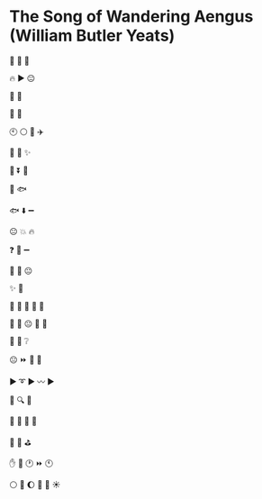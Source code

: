 The Song of Wandering Aengus (William Butler Yeats)
====

:eyes: :walking: :evergreen_tree: 

:fire: :arrow_forward: :neutral_face:

:hocho: :round_pushpin:

:fishing_pole_and_fish: :strawberry:

:clock10: :white_circle: :honeybee: :airplane:

:honeybee: :star2: :sparkles:

 :strawberry: :arrow_double_down: :ocean:

:fishing_pole_and_fish: :fish:

:fish: :arrow_down: :heavy_minus_sign:

:neutral_face: :collision: :fire:

:question: :dash: :heavy_minus_sign:

:bust_in_silhouette: :raised_hands: :neutral_face:

:sparkles: :woman:

:apple: :hibiscus: :woman: :hibiscus: :apple:

:woman: :raised_hands: :neutral_face: :woman: :runner:

:woman: :bust_in_silhouette: :grey_question:

:neutral_face: :fast_forward: :older_man: :walking:

:arrow_forward: :curly_loop: :arrow_forward: :wavy_dash: :arrow_forward:

:older_man: :mag:  :woman:

:older_man: :lips: :woman: :couple:

:couple: :walking: :golf:

:raised_hand: :strawberry: :clock1: :fast_forward: :clock11:

:white_circle: :apple:  :moon:
:large_orange_diamond: :apple:  :sunny:
